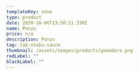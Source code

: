 ```yaml
---
templateKey: none
type: product
date: 2020-10-06T13:50:11.330Z
name: Ponzu
price: n/a
description: Ponzu
tag: tab-shabu-sauce
thumbnail: /assets/images/products/gomadare.png
redLabel: ""
blackLabel: ""
---
```

